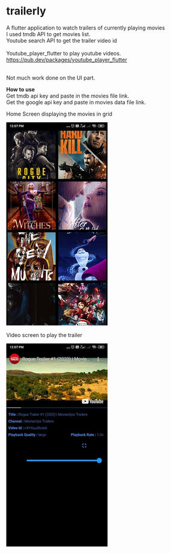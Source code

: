 # trailerly

A flutter application to watch trailers of currently playing movies
<br>I used tmdb API to get movies list. 
<br>Youtube search API to get the trailer video id  
<br>Youtube_player_flutter to play youtube videos.
<br><a href="url">https://pub.dev/packages/youtube_player_flutter</a>
     
<br>Not much work done on the UI part.

<p><b> How to use </b>
     <br>Get tmdb api key and paste in the movies file link.
     <br>Get the google api key and paste in movies data file link.


<p>
 Home Screen displaying the movies in grid
  
 ![](images/home1.jpg)
 
 
 
 <p>
 Video screen to play the trailer
 
 ![](images/video.jpg)


